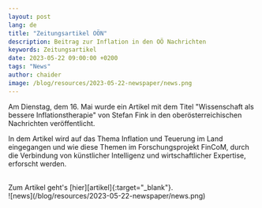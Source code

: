 ```yaml
---
layout: post
lang: de
title: "Zeitungsartikel OÖN"
description: Beitrag zur Inflation in den OÖ Nachrichten
keywords: Zeitungsartikel
date: 2023-05-22 09:00:00 +0200
tags: "News"
author: chaider
image: /blog/resources/2023-05-22-newspaper/news.png
---
```


Am Dienstag, dem 16. Mai wurde ein Artikel mit dem Titel "Wissenschaft als bessere Inflationstherapie" von Stefan Fink in den oberösterreichischen Nachrichten veröffentlicht.

<!--more-->
In dem Artikel wird auf das Thema Inflation und Teuerung im Land eingegangen und wie diese Themen im Forschungsprojekt FinCoM, durch die Verbindung von künstlicher Intelligenz und wirtschaftlicher Expertise, erforscht werden.

<br/>
Zum Artikel geht's [hier][artikel]{:target="_blank"}.

<br/>
![news](/blog/resources/2023-05-22-newspaper/news.png)

[artikel]: https://www.nachrichten.at/meinung/kolumnen/die-sicht-der-anderen/wissenschaft-als-bessere-inflationstherapie;art200719,3832677